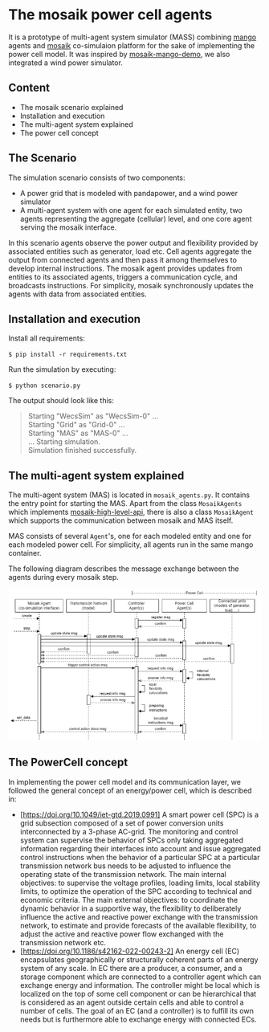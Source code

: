 # The mosaik power cell agents

It is a prototype of multi-agent system simulator (MASS) combining [mango](https://mango-agents.readthedocs.io/en/latest/) agents and [mosaik](https://mosaik.readthedocs.io/en/latest/) co-simulaion platform for the sake of implementing the power cell model. It was inspired by [mosaik-mango-demo](https://gitlab.com/mosaik/examples/mosaik-mango-demo), we also integrated a wind power simulator.

## Content
* The mosaik scenario explained
* Installation and execution
* The multi-agent system explained
* The power cell concept

## The Scenario
The simulation scenario consists of two components:

* A power grid that is modeled with pandapower, and a wind power simulator
* A multi-agent system with one agent for each simulated entity, two agents representing the aggregate (cellular) level, and one core agent serving the mosaik interface.

In this scenario agents observe the power output and flexibility provided by associated entities such as generator, load etc. Cell agents aggregate the output from connected agents and then pass it among themselves to develop internal instructions. The mosaik agent provides updates from entities to its associated agents, triggers a communication cycle, and broadcasts instructions. For simplicity, mosaik synchronously updates the agents with data from associated entities.

## Installation and execution
Install all requirements:

`$ pip install -r requirements.txt`

Run the simulation by executing:

`$ python scenario.py`

The output should look like this:
>Starting "WecsSim" as "WecsSim-0" ...  
Starting "Grid" as "Grid-0" ...  
Starting "MAS" as "MAS-0" ...  
...
Starting simulation.  
Simulation finished successfully.  

## The multi-agent system explained
The multi-agent system (MAS) is located in `mosaik_agents.py`. It contains the entry point for starting the MAS. Apart from the class `MosaikAgents` which implements [mosaik-high-level-api](https://mosaik.readthedocs.io/en/latest/mosaik-api/high-level.html), there is also a class `MosaikAgent` which supports the communication between mosaik and MAS itself.

MAS consists of several `Agent`'s, one for each modeled entity and one for each modeled power cell. For simplicity, all agents run in the same mango container. 

The following diagram describes the message exchange between the agents during every mosaik step.

![](misc/mas.png)


## The PowerCell concept
In implementing the power cell model and its communication layer, we followed the general concept of an energy/power cell, which is described in:
* [https://doi.org/10.1049/iet-gtd.2019.0991] A smart power cell (SPC) is a grid subsection composed of a set of power conversion units interconnected by a 3-phase AC-grid. The monitoring and control system can supervise the behavior of SPCs only taking aggregated information regarding their interfaces into account and issue aggregated control instructions when the behavior of a particular SPC at a particular transmission network bus needs to be adjusted to influence the operating state of the transmission network.
The main internal objectives: to supervise the voltage profiles, loading limits, local stability limits, to optimize the operation of the SPC according to technical and economic criteria.
The main external objectives: to coordinate the dynamic behavior in a supportive way, the flexibility to deliberately influence the active and reactive power exchange with the transmission network, to estimate and provide forecasts of the available flexibility, to adjust the active and reactive power flow exchanged with the transmission network etc.
* [https://doi.org/10.1186/s42162-022-00243-2] An energy cell (EC) encapsulates geographically or structurally coherent parts of an energy system of any scale. In EC there are a producer, a consumer, and a storage component which are connected to a controller agent which can exchange energy and information. The controller might be local which is localized on the top of some cell component or can be hierarchical that is considered as an agent outside certain cells and able to control a number of cells. The goal of an EC (and a controller) is to fulfill its own needs but is furthermore able to exchange energy with connected ECs.